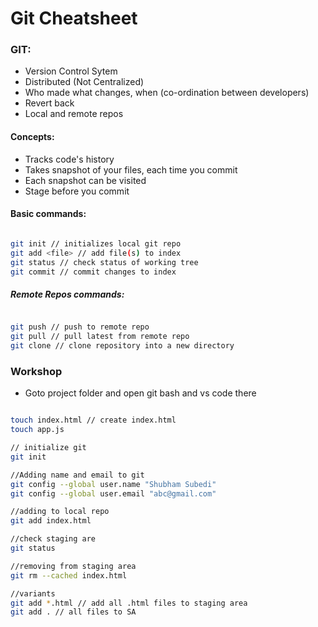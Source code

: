 # Git Cheatsheet

### GIT:

* Version Control Sytem
* Distributed (Not Centralized)
* Who made what changes, when (co-ordination between developers)
* Revert back
* Local and remote repos

#### Concepts: 

* Tracks code's history
* Takes snapshot of your files, each time you commit
* Each snapshot can be visited
* Stage before you commit

#### Basic commands: 

```bash

git init // initializes local git repo
git add <file> // add file(s) to index
git status // check status of working tree
git commit // commit changes to index

```

##### Remote Repos commands: 

``` bash

git push // push to remote repo
git pull // pull latest from remote repo
git clone // clone repository into a new directory

```

### Workshop

* Goto project folder and open git bash and vs code there

``` bash

touch index.html // create index.html
touch app.js

// initialize git
git init

//Adding name and email to git
git config --global user.name "Shubham Subedi"
git config --global user.email "abc@gmail.com"

//adding to local repo
git add index.html

//check staging are
git status

//removing from staging area
git rm --cached index.html

//variants
git add *.html // add all .html files to staging area
git add . // all files to SA

```

